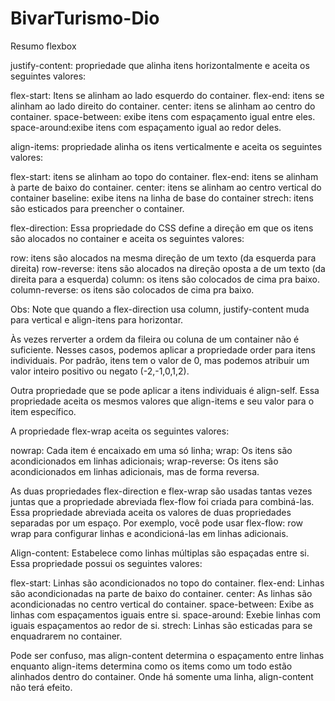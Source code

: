 # BivarTurismo-Dio

Resumo flexbox

justify-content: propriedade que alinha itens horizontalmente e aceita os seguintes valores:

flex-start: Itens se alinham ao lado esquerdo do container.
flex-end: itens se alinham ao lado direito do container.
center: itens se alinham ao centro do container.
space-between: exibe itens com espaçamento igual entre eles.
space-around:exibe itens com espaçamento igual ao redor deles.

align-items: propriedade alinha os itens verticalmente e aceita os seguintes valores:

flex-start: itens se alinham ao topo do container.
flex-end: itens se alinham à parte de baixo do container.
center: itens se alinham ao centro vertical do container
baseline: exibe itens na linha de base do container
strech: itens são esticados para preencher o container.

flex-direction: Essa propriedade do CSS define a direção em que os itens são alocados no container e aceita os seguintes valores:

row: itens são alocados na mesma direção de um texto (da esquerda para direita)
row-reverse: itens são alocados na direção oposta a de um texto (da direita para a esquerda)
column: os itens são colocados de cima pra baixo.
column-reverse: os itens são colocados de cima pra baixo.

Obs: Note que quando a flex-direction usa column, justify-content muda para vertical e align-itens para horizontar.

Às vezes rerverter a ordem da fileira ou coluna de um container não é suficiente. Nesses casos, podemos aplicar a propriedade order para itens individuais. Por padrão, itens tem o valor de 0, mas podemos atribuir um valor inteiro positivo ou negato (-2,-1,0,1,2).

Outra propriedade que se pode aplicar a itens individuais é align-self. Essa propriedade aceita os mesmos valores que align-items e seu valor para o item específico.

A propriedade flex-wrap aceita os seguintes valores:

nowrap: Cada item é encaixado em uma só linha;
wrap: Os itens são acondicionados em linhas adicionais;
wrap-reverse: Os itens são acondicionados em linhas adicionais, mas de forma reversa.

As duas propriedades flex-direction e flex-wrap são usadas tantas vezes juntas que a propriedade abreviada flex-flow foi criada para combiná-las. Essa propriedade abreviada aceita os valores de duas propriedades separadas por um espaço. Por exemplo, você pode usar flex-flow: row wrap para configurar linhas e acondicioná-las em linhas adicionais.

Align-content: Estabelece como linhas múltiplas são espaçadas entre si. Essa propriedade possui os seguintes valores:

flex-start: Linhas são acondicionados no topo do container.
flex-end: Linhas são acondicionadas na parte de baixo do container.
center: As linhas são acondicionadas no centro vertical do container.
space-between: Exibe as linhas com espaçamentos iguais entre si.
space-around: Exebie linhas com iguais espaçamentos ao redor de si.
strech: Linhas são esticadas para se enquadrarem no container.

Pode ser confuso, mas align-content determina o espaçamento entre linhas enquanto align-items determina como os items como um todo estão alinhados dentro do container. Onde há somente uma linha, align-content não terá efeito.
